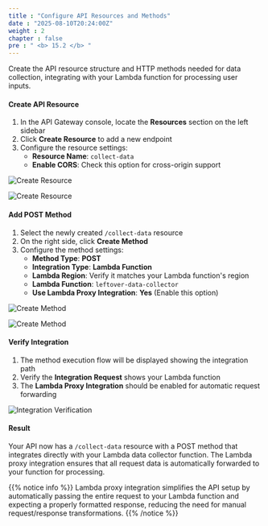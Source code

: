 ```yaml
---
title : "Configure API Resources and Methods"
date : "2025-08-10T20:24:00Z"
weight : 2
chapter : false
pre : " <b> 15.2 </b> "
---
```


Create the API resource structure and HTTP methods needed for data collection, integrating with your Lambda function for processing user inputs.

#### Create API Resource

1. In the API Gateway console, locate the **Resources** section on the left sidebar
2. Click **Create Resource** to add a new endpoint
3. Configure the resource settings:
   - **Resource Name**: `collect-data`
   - **Enable CORS**: Check this option for cross-origin support

![Create Resource](/images/15/15-5.png?featherlight=false&width=90pc)

![Create Resource](/images/15/15-6.png?featherlight=false&width=90pc)

#### Add POST Method

1. Select the newly created `/collect-data` resource
2. On the right side, click **Create Method**
3. Configure the method settings:
   - **Method Type**: **POST**
   - **Integration Type**: **Lambda Function**
   - **Lambda Region**: Verify it matches your Lambda function's region
   - **Lambda Function**: `leftover-data-collector`
   - **Use Lambda Proxy Integration**: **Yes** (Enable this option)

![Create Method](/images/15/15-7.png?featherlight=false&width=90pc)

![Create Method](/images/15/15-8.png?featherlight=false&width=90pc)

#### Verify Integration

1. The method execution flow will be displayed showing the integration path
2. Verify the **Integration Request** shows your Lambda function
3. The **Lambda Proxy Integration** should be enabled for automatic request forwarding

![Integration Verification](/images/15/15-9.png?featherlight=false&width=90pc)

#### Result

Your API now has a `/collect-data` resource with a POST method that integrates directly with your Lambda data collector function. The Lambda proxy integration ensures that all request data is automatically forwarded to your function for processing.

{{% notice info %}}
Lambda proxy integration simplifies the API setup by automatically passing the entire request to your Lambda function and expecting a properly formatted response, reducing the need for manual request/response transformations.
{{% /notice %}}
